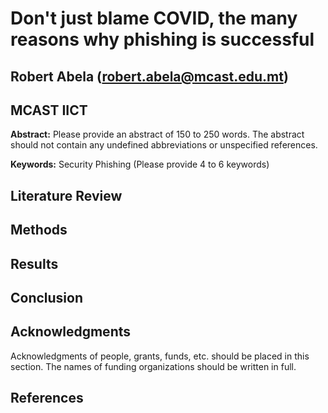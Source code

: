 # Don't just blame COVID, the many reasons why phishing is successful
## Robert Abela (robert.abela@mcast.edu.mt)
## MCAST IICT

__Abstract:__ Please provide an abstract of 150 to 250 words. The abstract should not contain any undefined abbreviations or unspecified references.

__Keywords:__ Security Phishing (Please provide 4 to 6 keywords)

## Literature Review

## Methods

## Results

## Conclusion

## Acknowledgments
Acknowledgments of people, grants, funds, etc. should be placed in this section. The names of funding organizations should be written in full.

## References
